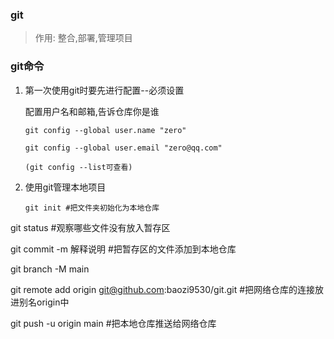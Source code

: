 ### git

> 作用: 整合,部署,管理项目

### git命令

1. 第一次使用git时要先进行配置--必须设置

   配置用户名和邮箱,告诉仓库你是谁

   ```
   git config --global user.name "zero"
   
   git config --global user.email "zero@qq.com"
   
   (git config --list可查看)
   ```

   

2. 使用git管理本地项目

   ```
   git init #把文件夹初始化为本地仓库
   
git status #观察哪些文件没有放入暂存区
   
git commit -m 解释说明 #把暂存区的文件添加到本地仓库
   
   git branch -M main
   
   git remote add origin git@github.com:baozi9530/git.git #把网络仓库的连接放进别名origin中
   
   git push -u origin main #把本地仓库推送给网络仓库
   ```
   
   
   
   

